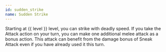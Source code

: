 ```yaml
---
id: sudden_strike
name: Sudden Strike
---
```

Starting at {{ level }} level, you can strike with deadly speed. If you take the Attack action on your turn, you can make 
one additional melee attack as a bonus action. This attack can benefit from the damage bonus of Sneak Attack even if you 
have already used it this turn.